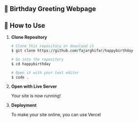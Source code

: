 ## 🎉 Birthday Greeting Webpage

## 🚀 How to Use

1.  **Clone Repository**

    ```bash
    # Clone this repository or download it
    $ git clone https://github.com/fajarghifar/happybirthday

    # Go into the repository
    $ cd happybirthday

    # Open it with your text editor
    $ code .
    ```

2.  **Open with Live Server**

    Your site is now running!

3.  **Deployment**

    To make your site online, you can use Vercel
